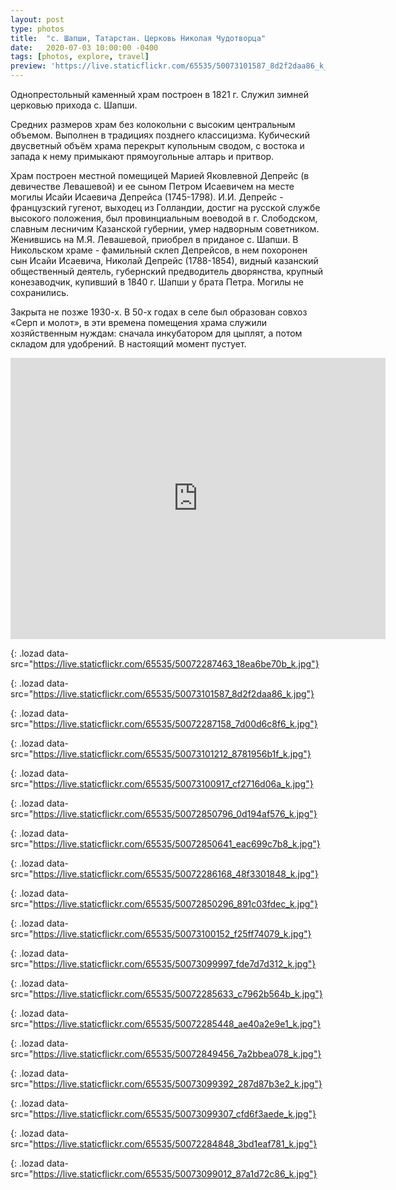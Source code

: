 ```yaml
---
layout: post
type: photos
title:  "с. Шапши, Татарстан. Церковь Николая Чудотворца"
date:   2020-07-03 10:00:00 -0400
tags: [photos, explore, travel]
preview: 'https://live.staticflickr.com/65535/50073101587_8d2f2daa86_k_d.jpg'
---
```


Однопрестольный каменный храм построен в 1821 г. Служил зимней церковью прихода с. Шапши.

Средних размеров храм без колокольни с высоким центральным объемом. Выполнен в традициях позднего классицизма. Кубический двусветный объём храма перекрыт купольным сводом, с востока и запада к нему примыкают прямоугольные алтарь и притвор.

Храм построен местной помещицей Марией Яковлевной Депрейс (в девичестве Левашевой) и ее сыном Петром Исаевичем на месте могилы Исайи Исаевича Депрейса (1745-1798). И.И. Депрейс - французский гугенот, выходец из Голландии, достиг на русской службе высокого положения, был провинциальным воеводой в г. Слободском, славным лесничим Казанской губернии, умер надворным советником. Женившись на М.Я. Левашевой, приобрел в приданое с. Шапши. В Никольском храме - фамильный склеп Депрейсов, в нем похоронен сын Исайи Исаевича, Николай Депрейс (1788-1854), видный казанский общественный деятель, губернский предводитель дворянства, крупный конезаводчик, купивший в 1840 г. Шапши у брата Петра. Могилы не сохранились.

Закрыта не позже 1930-х. В 50-х годах в селе был образован совхоз «Серп и молот», в эти времена помещения храма служили хозяйственным нуждам: сначала инкубатором для цыплят, а потом складом для удобрений. В настоящий момент пустует.

<iframe src="https://www.google.com/maps/embed?pb=!1m14!1m12!1m3!1d1951.847840309015!2d49.49123515551815!3d55.94923911116293!2m3!1f0!2f0!3f0!3m2!1i1024!2i768!4f13.1!5e1!3m2!1sen!2sca!4v1593805362188!5m2!1sen!2sca" width="600" height="450" frameborder="0" style="border:0" allowfullscreen="" loading="lazy" class="post-map"></iframe>

![](){: .lozad data-src="https://live.staticflickr.com/65535/50072287463_18ea6be70b_k.jpg"}

![](){: .lozad data-src="https://live.staticflickr.com/65535/50073101587_8d2f2daa86_k.jpg"}

![](){: .lozad data-src="https://live.staticflickr.com/65535/50072287158_7d00d6c8f6_k.jpg"}

![](){: .lozad data-src="https://live.staticflickr.com/65535/50073101212_8781956b1f_k.jpg"}

![](){: .lozad data-src="https://live.staticflickr.com/65535/50073100917_cf2716d06a_k.jpg"}

![](){: .lozad data-src="https://live.staticflickr.com/65535/50072850796_0d194af576_k.jpg"}

![](){: .lozad data-src="https://live.staticflickr.com/65535/50072850641_eac699c7b8_k.jpg"}

![](){: .lozad data-src="https://live.staticflickr.com/65535/50072286168_48f3301848_k.jpg"}

![](){: .lozad data-src="https://live.staticflickr.com/65535/50072850296_891c03fdec_k.jpg"}

![](){: .lozad data-src="https://live.staticflickr.com/65535/50073100152_f25ff74079_k.jpg"}

![](){: .lozad data-src="https://live.staticflickr.com/65535/50073099997_fde7d7d312_k.jpg"}

![](){: .lozad data-src="https://live.staticflickr.com/65535/50072285633_c7962b564b_k.jpg"}

![](){: .lozad data-src="https://live.staticflickr.com/65535/50072285448_ae40a2e9e1_k.jpg"}

![](){: .lozad data-src="https://live.staticflickr.com/65535/50072849456_7a2bbea078_k.jpg"}

![](){: .lozad data-src="https://live.staticflickr.com/65535/50073099392_287d87b3e2_k.jpg"}

![](){: .lozad data-src="https://live.staticflickr.com/65535/50073099307_cfd6f3aede_k.jpg"}

![](){: .lozad data-src="https://live.staticflickr.com/65535/50072284848_3bd1eaf781_k.jpg"}

![](){: .lozad data-src="https://live.staticflickr.com/65535/50073099012_87a1d72c86_k.jpg"}
